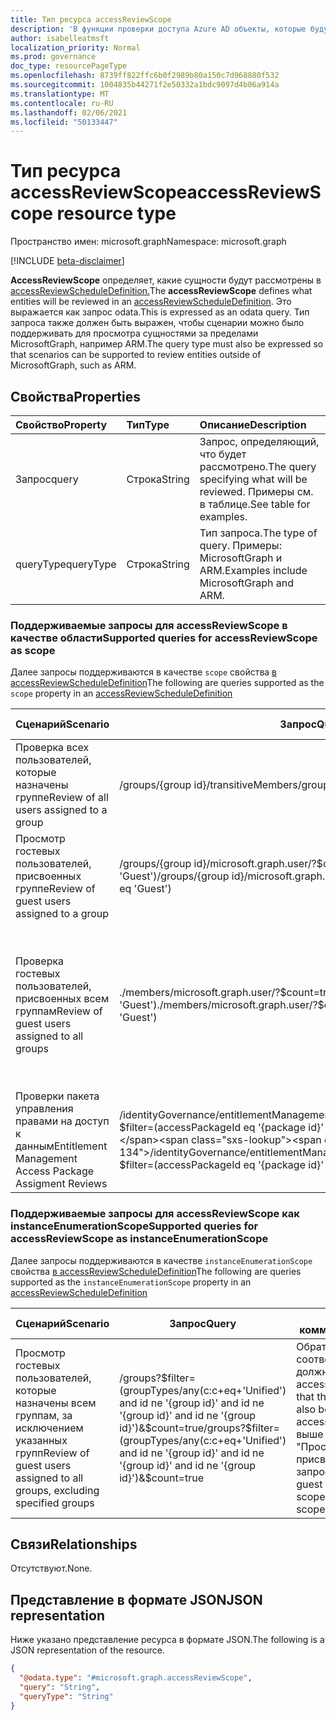 ```yaml
---
title: Тип ресурса accessReviewScope
description: 'В функции проверки доступа Azure AD объекты, которые будут рассмотрены в `accessReviewScope` проверке доступа.  '
author: isabelleatmsft
localization_priority: Normal
ms.prod: governance
doc_type: resourcePageType
ms.openlocfilehash: 8739ff822ffc6b0f2989b80a150c7d968880f532
ms.sourcegitcommit: 1004835b44271f2e50332a1bdc9097d4b06a914a
ms.translationtype: MT
ms.contentlocale: ru-RU
ms.lasthandoff: 02/06/2021
ms.locfileid: "50133447"
---
```

# <a name="accessreviewscope-resource-type"></a><span data-ttu-id="542dd-103">Тип ресурса accessReviewScope</span><span class="sxs-lookup"><span data-stu-id="542dd-103">accessReviewScope resource type</span></span>

<span data-ttu-id="542dd-104">Пространство имен: microsoft.graph</span><span class="sxs-lookup"><span data-stu-id="542dd-104">Namespace: microsoft.graph</span></span>

[!INCLUDE [beta-disclaimer](../../includes/beta-disclaimer.md)]

<span data-ttu-id="542dd-105">**AccessReviewScope** определяет, какие сущности будут рассмотрены в [accessReviewScheduleDefinition.](accessreviewscheduledefinition.md)</span><span class="sxs-lookup"><span data-stu-id="542dd-105">The **accessReviewScope** defines what entities will be reviewed in an [accessReviewScheduleDefinition](accessreviewscheduledefinition.md).</span></span> <span data-ttu-id="542dd-106">Это выражается как запрос odata.</span><span class="sxs-lookup"><span data-stu-id="542dd-106">This is expressed as an odata query.</span></span> <span data-ttu-id="542dd-107">Тип запроса также должен быть выражен, чтобы сценарии можно было поддерживать для просмотра сущностями за пределами MicrosoftGraph, например ARM.</span><span class="sxs-lookup"><span data-stu-id="542dd-107">The query type must also be expressed so that scenarios can be supported to review entities outside of MicrosoftGraph, such as ARM.</span></span>

## <a name="properties"></a><span data-ttu-id="542dd-108">Свойства</span><span class="sxs-lookup"><span data-stu-id="542dd-108">Properties</span></span>
| <span data-ttu-id="542dd-109">Свойство</span><span class="sxs-lookup"><span data-stu-id="542dd-109">Property</span></span>   | <span data-ttu-id="542dd-110">Тип</span><span class="sxs-lookup"><span data-stu-id="542dd-110">Type</span></span>  | <span data-ttu-id="542dd-111">Описание</span><span class="sxs-lookup"><span data-stu-id="542dd-111">Description</span></span> |
| :-------------------------| :---------- | :---------- |
| <span data-ttu-id="542dd-112">Запрос</span><span class="sxs-lookup"><span data-stu-id="542dd-112">query</span></span> |<span data-ttu-id="542dd-113">Строка</span><span class="sxs-lookup"><span data-stu-id="542dd-113">String</span></span>  | <span data-ttu-id="542dd-114">Запрос, определяющий, что будет рассмотрено.</span><span class="sxs-lookup"><span data-stu-id="542dd-114">The query specifying what will be reviewed.</span></span> <span data-ttu-id="542dd-115">Примеры см. в таблице.</span><span class="sxs-lookup"><span data-stu-id="542dd-115">See table for examples.</span></span> |
|<span data-ttu-id="542dd-116">queryType</span><span class="sxs-lookup"><span data-stu-id="542dd-116">queryType</span></span>  |<span data-ttu-id="542dd-117">Строка</span><span class="sxs-lookup"><span data-stu-id="542dd-117">String</span></span> | <span data-ttu-id="542dd-118">Тип запроса.</span><span class="sxs-lookup"><span data-stu-id="542dd-118">The type of query.</span></span> <span data-ttu-id="542dd-119">Примеры: MicrosoftGraph и ARM.</span><span class="sxs-lookup"><span data-stu-id="542dd-119">Examples include MicrosoftGraph and ARM.</span></span> |

### <a name="supported-queries-for-accessreviewscope-as-scope"></a><span data-ttu-id="542dd-120">Поддерживаемые запросы для accessReviewScope в качестве области</span><span class="sxs-lookup"><span data-stu-id="542dd-120">Supported queries for accessReviewScope as scope</span></span>
<span data-ttu-id="542dd-121">Далее запросы поддерживаются в качестве `scope` свойства [в accessReviewScheduleDefinition](accessreviewscheduledefinition.md)</span><span class="sxs-lookup"><span data-stu-id="542dd-121">The following are queries supported as the `scope` property in an [accessReviewScheduleDefinition](accessreviewscheduledefinition.md)</span></span>

|<span data-ttu-id="542dd-122">Сценарий</span><span class="sxs-lookup"><span data-stu-id="542dd-122">Scenario</span></span>| <span data-ttu-id="542dd-123">Запрос</span><span class="sxs-lookup"><span data-stu-id="542dd-123">Query</span></span> | <span data-ttu-id="542dd-124">Дополнительные комментарии</span><span class="sxs-lookup"><span data-stu-id="542dd-124">Additional Comments</span></span> |
|--|--|-- |
| <span data-ttu-id="542dd-125">Проверка всех пользователей, которые назначены группе</span><span class="sxs-lookup"><span data-stu-id="542dd-125">Review of all users assigned to a group</span></span> | <span data-ttu-id="542dd-126">/groups/{group id}/transitiveMembers</span><span class="sxs-lookup"><span data-stu-id="542dd-126">/groups/{group id}/transitiveMembers</span></span> ||
| <span data-ttu-id="542dd-127">Просмотр гостевых пользователей, присвоенных группе</span><span class="sxs-lookup"><span data-stu-id="542dd-127">Review of guest users assigned to a group</span></span> | <span data-ttu-id="542dd-128">/groups/{group id}/microsoft.graph.user/?$count=true&$filter=(userType eq 'Guest')</span><span class="sxs-lookup"><span data-stu-id="542dd-128">/groups/{group id}/microsoft.graph.user/?$count=true&$filter=(userType eq 'Guest')</span></span> ||
| <span data-ttu-id="542dd-129">Проверка гостевых пользователей, присвоенных всем группам</span><span class="sxs-lookup"><span data-stu-id="542dd-129">Review of guest users assigned to all groups</span></span> | <span data-ttu-id="542dd-130">./members/microsoft.graph.user/?$count=true&$filter=(userType eq 'Guest')</span><span class="sxs-lookup"><span data-stu-id="542dd-130">./members/microsoft.graph.user/?$count=true&$filter=(userType eq 'Guest')</span></span> | <span data-ttu-id="542dd-131">Обратите внимание, что соответствующий экземплярEnumerationScope также следует передать в accessReviewScheduleDefinition.</span><span class="sxs-lookup"><span data-stu-id="542dd-131">Note that the corresponding instanceEnumerationScope should also be passed in to the accessReviewScheduleDefinition.</span></span> <span data-ttu-id="542dd-132">См. таблицу ниже для запроса instanceEnumerationScope.</span><span class="sxs-lookup"><span data-stu-id="542dd-132">See table below for instanceEnumerationScope query.</span></span> |
| <span data-ttu-id="542dd-133">Проверки пакета управления правами на доступ к данным</span><span class="sxs-lookup"><span data-stu-id="542dd-133">Entitlement Management Access Package Assigment Reviews</span></span> | <span data-ttu-id="542dd-134">/identityGovernance/entitlementManagement/accessPackageAssignments?$filter=(accessPackageId eq '{package id}' and assignmentPolicyId eq '{id}')</span><span class="sxs-lookup"><span data-stu-id="542dd-134">/identityGovernance/entitlementManagement/accessPackageAssignments?$filter=(accessPackageId eq '{package id}' and assignmentPolicyId eq '{id}')</span></span>| <span data-ttu-id="542dd-135">Обратите внимание, что для проверки назначения пакета Access поддерживается только чтение</span><span class="sxs-lookup"><span data-stu-id="542dd-135">Note that only READ is supported for Access Package Assignment Reviews</span></span>|

### <a name="supported-queries-for-accessreviewscope-as-instanceenumerationscope"></a><span data-ttu-id="542dd-136">Поддерживаемые запросы для accessReviewScope как instanceEnumerationScope</span><span class="sxs-lookup"><span data-stu-id="542dd-136">Supported queries for accessReviewScope as instanceEnumerationScope</span></span>
<span data-ttu-id="542dd-137">Далее запросы поддерживаются в качестве `instanceEnumerationScope` свойства [в accessReviewScheduleDefinition](accessreviewscheduledefinition.md)</span><span class="sxs-lookup"><span data-stu-id="542dd-137">The following are queries supported as the `instanceEnumerationScope` property in an [accessReviewScheduleDefinition](accessreviewscheduledefinition.md)</span></span>

|<span data-ttu-id="542dd-138">Сценарий</span><span class="sxs-lookup"><span data-stu-id="542dd-138">Scenario</span></span>| <span data-ttu-id="542dd-139">Запрос</span><span class="sxs-lookup"><span data-stu-id="542dd-139">Query</span></span> | <span data-ttu-id="542dd-140">Дополнительные комментарии</span><span class="sxs-lookup"><span data-stu-id="542dd-140">Additional Comments</span></span> |
|--|--|--|
| <span data-ttu-id="542dd-141">Просмотр гостевых пользователей, которые назначены всем группам, за исключением указанных групп</span><span class="sxs-lookup"><span data-stu-id="542dd-141">Review of guest users assigned to all groups, excluding specified groups</span></span> | <span data-ttu-id="542dd-142">/groups?$filter=(groupTypes/any(c:c+eq+'Unified') and id ne '{group id}' and id ne '{group id}' and id ne '{group id}')&$count=true</span><span class="sxs-lookup"><span data-stu-id="542dd-142">/groups?$filter=(groupTypes/any(c:c+eq+'Unified') and id ne '{group id}' and id ne '{group id}' and id ne '{group id}')&$count=true</span></span> | <span data-ttu-id="542dd-143">Обратите внимание, что соответствующая область также должна быть передана в accessReviewScheduleDefinition.</span><span class="sxs-lookup"><span data-stu-id="542dd-143">Note that the corresponding scope should also be passed in to the accessReviewScheduleDefinition.</span></span> <span data-ttu-id="542dd-144">См. выше в таблице свойств области "Просмотр гостевых пользователей, присвоенных всем группам" запроса области.</span><span class="sxs-lookup"><span data-stu-id="542dd-144">See "Review of guest users assigned to all groups" in scope property table above for the scope query.</span></span> |

## <a name="relationships"></a><span data-ttu-id="542dd-145">Связи</span><span class="sxs-lookup"><span data-stu-id="542dd-145">Relationships</span></span>
<span data-ttu-id="542dd-146">Отсутствуют.</span><span class="sxs-lookup"><span data-stu-id="542dd-146">None.</span></span>

## <a name="json-representation"></a><span data-ttu-id="542dd-147">Представление в формате JSON</span><span class="sxs-lookup"><span data-stu-id="542dd-147">JSON representation</span></span>
<span data-ttu-id="542dd-148">Ниже указано представление ресурса в формате JSON.</span><span class="sxs-lookup"><span data-stu-id="542dd-148">The following is a JSON representation of the resource.</span></span>
<!-- {
  "blockType": "resource",
  "@odata.type": "microsoft.graph.accessReviewScope"
}
-->
``` json
{
  "@odata.type": "#microsoft.graph.accessReviewScope",
  "query": "String",
  "queryType": "String"
}
```

<!--
{
  "type": "#page.annotation",
  "description": "accessReviewScope resource",
  "keywords": "",
  "section": "documentation",
  "tocPath": "",
  "suppressions": []
}
-->
